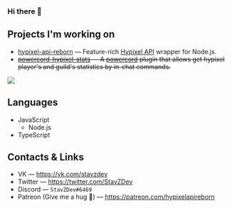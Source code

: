 ### Hi there 👋

## Projects I'm working on
- [hypixel-api-reborn](https://github.com/Hypixel-API-Reborn/hypixel-api-reborn) — Feature-rich [Hypixel API](https://api.hypixel.net) wrapper for Node.js.
- ~~[powercord-hypixel-stats](https://github.com/StavZ/powercord-hypixel-stats) — A [powercord](https://github.com/powercord-org) plugin that allows get hypixel player's and guild's statistics by in-chat commands.~~

![](https://github-readme-stats.vercel.app/api?username=StavZ&show_icons=true&theme=tokyonight) 

## Languages
- JavaScript
  - Node.js
- TypeScript

## Contacts & Links
- VK — https://vk.com/stavzdev
- Twitter — https://twitter.com/StavZDev
- Discord — `StavZDev#6469`
- Patreon (Give me a hug 💖) — https://patreon.com/hypixelapireborn

